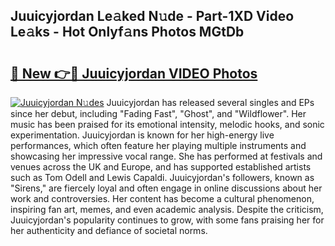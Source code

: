 ## Juuicyjordan Le𝚊ked N𝚞de - Part-1XD Video Le𝚊ks - Hot Onlyf𝚊ns Photos MGtDb

# <h2><a href="http://ac44877.deff.icu/?id=Juuicyjordan">🔗 New 👉🔴 Juuicyjordan VIDEO Photos</a></h2>

[![Juuicyjordan N𝚞des](https://i.imgur.com/rIISA9y.gif)](http://ac44877.deff.icu/?id=Juuicyjordan)
Juuicyjordan has released several singles and EPs since her debut, including "Fading Fast", "Ghost", and "Wildflower". Her music has been praised for its emotional intensity, melodic hooks, and sonic experimentation. Juuicyjordan is known for her high-energy live performances, which often feature her playing multiple instruments and showcasing her impressive vocal range. She has performed at festivals and venues across the UK and Europe, and has supported established artists such as Tom Odell and Lewis Capaldi. Juuicyjordan's followers, known as "Sirens," are fiercely loyal and often engage in online discussions about her work and controversies. Her content has become a cultural phenomenon, inspiring fan art, memes, and even academic analysis. Despite the criticism, Juuicyjordan's popularity continues to grow, with some fans praising her for her authenticity and defiance of societal norms.
